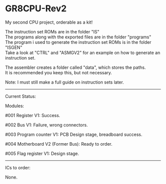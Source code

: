# GR8CPU-Rev2

My second CPU project, orderable as a kit!

The instruction set ROMs are in the folder "IS"<br>
The programs along with the exported files are in the folder "programs"<br>
The program i used to generate the instruction set ROMs is in the folder "ISGEN"<br>
Take a look at "CTRL" and "ASMGV2" for an example on how to generate an instruction set.

The assembler creates a folder called "data", which stores the paths.<br>
It is recommended you keep this, but not necessary.

Note: I must still make a full guide on instruction sets later.

---

Current Status:

Modules:

#001 Register V1: Success.

#002 Bus V1: Failure, wrong connectors.

#003 Program counter V1: PCB Design stage, breadboard success.

#004 Motherboard V2 (Former Bus): Ready to order.

#005 Flag register V1: Design stage.

---

ICs to order:

None.
